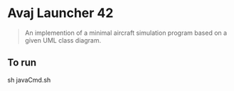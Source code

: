 # Avaj Launcher 42

> An implemention of a minimal aircraft simulation program based on a given UML class diagram.

## To run
sh javaCmd.sh
